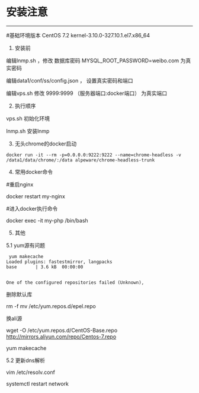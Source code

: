 # 安装注意
-------------
#基础环境版本 CentOS 7.2 kernel-3.10.0-327.10.1.el7.x86_64

1. 安装前

编辑lnmp.sh ，修改 数据库密码 MYSQL_ROOT_PASSWORD=weibo.com  为真实密码

编辑data1/conf/ss/config.json ， 设置真实密码和端口

编辑vps.sh 修改 9999:9999 （服务器端口:docker端口） 为真实端口


2. 执行顺序

vps.sh  初始化环境

lnmp.sh 安装lnmp


3. 无头chrome的docker启动
```
docker run -it --rm -p=0.0.0.0:9222:9222 --name=chrome-headless -v /data1/data/chrome/:/data alpeware/chrome-headless-trunk
```

4. 常用docker命令

#重启nginx

docker restart my-nginx 

#进入docker执行命令

docker exec -it  my-php /bin/bash

5. 其他

5.1 yum源有问题

 ```
  yum makecache
Loaded plugins: fastestmirror, langpacks
base       | 3.6 kB  00:00:00     


 One of the configured repositories failed (Unknown),
 ```
 
 删除默认库 
 
 rm -f mv /etc/yum.repos.d/epel.repo
 
 换ali源
 
 wget -O /etc/yum.repos.d/CentOS-Base.repo http://mirrors.aliyun.com/repo/Centos-7.repo
 
 yum makecache
 
 5.2 更新dns解析
 
 vim /etc/resolv.conf 
 
 systemctl restart network
